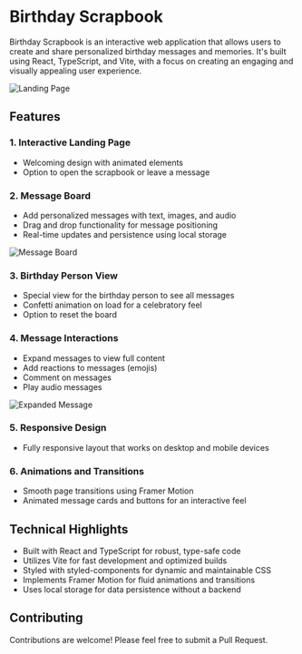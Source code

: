 # Birthday Scrapbook

Birthday Scrapbook is an interactive web application that allows users to create and share personalized birthday messages and memories. It's built using React, TypeScript, and Vite, with a focus on creating an engaging and visually appealing user experience.

![Landing Page](https://i.imgur.com/FRarjxH.png)

## Features

### 1. Interactive Landing Page
- Welcoming design with animated elements
- Option to open the scrapbook or leave a message

### 2. Message Board
- Add personalized messages with text, images, and audio
- Drag and drop functionality for message positioning
- Real-time updates and persistence using local storage

![Message Board](https://i.imgur.com/YeLJNDC.png)

### 3. Birthday Person View
- Special view for the birthday person to see all messages
- Confetti animation on load for a celebratory feel
- Option to reset the board

### 4. Message Interactions
- Expand messages to view full content
- Add reactions to messages (emojis)
- Comment on messages
- Play audio messages

![Expanded Message](https://i.imgur.com/mIUlDqz.png)

### 5. Responsive Design
- Fully responsive layout that works on desktop and mobile devices

### 6. Animations and Transitions
- Smooth page transitions using Framer Motion
- Animated message cards and buttons for an interactive feel

## Technical Highlights

- Built with React and TypeScript for robust, type-safe code
- Utilizes Vite for fast development and optimized builds
- Styled with styled-components for dynamic and maintainable CSS
- Implements Framer Motion for fluid animations and transitions
- Uses local storage for data persistence without a backend


## Contributing

Contributions are welcome! Please feel free to submit a Pull Request.


